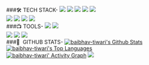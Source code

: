 ###🛠&nbsp;TECH STACK-
![](https://img.shields.io/badge/C-00599C?style=for-the-badge&logo=c&logoColor=white)
![](https://img.shields.io/badge/C%2B%2B-00599C?style=for-the-badge&logo=c%2B%2B&logoColor=white)
![](https://img.shields.io/badge/Python-3776AB?style=for-the-badge&logo=python&logoColor=white)
![](https://img.shields.io/badge/HTML5-E34F26?style=for-the-badge&logo=html5&logoColor=white)
![](https://img.shields.io/badge/CSS3-1572B6?style=for-the-badge&logo=css3&logoColor=white)<br>
![](https://img.shields.io/badge/JavaScript-323330?style=for-the-badge&logo=javascript&logoColor=F7DF1E)
![](https://img.shields.io/badge/Java-ED8B00?style=for-the-badge&logo=java&logoColor=white)
![](https://img.shields.io/badge/Node.js-43853D?style=for-the-badge&logo=node.js&logoColor=white)
![](https://img.shields.io/badge/React-20232A?style=for-the-badge&logo=react&logoColor=61DAFB)<br>
###📺&nbsp;TOOLS-
![](https://img.shields.io/badge/Tailwind_CSS-38B2AC?style=for-the-badge&logo=tailwind-css&logoColor=white)
![](https://img.shields.io/badge/Visual_Studio_Code-0078D4?style=for-the-badge&logo=visual%20studio%20code&logoColor=white)<br>
![](https://img.shields.io/badge/GIT-E44C30?style=for-the-badge&logo=git&logoColor=white)
![](https://img.shields.io/badge/Netlify-00C7B7?style=for-the-badge&logo=netlify&logoColor=white)
![](https://img.shields.io/badge/Canva-%2300C4CC.svg?&style=for-the-badge&logo=Canva&logoColor=white)<br>
###🔗&nbsp; GITHUB STATS-
  <a href="https://github.com/baibhav-tiwari/github-readme-stats"><img alt="baibhav-tiwari's Github Stats" src="https://github-readme-stats.vercel.app/api?username=baibhav-tiwari&show_icons=true&count_private=true&theme=react&hide_border=true&bg_color=0D1117" /></a>
  <a href="https://github.com/baibhav-tiwari/github-readme-stats"><img alt="baibhav-tiwari's Top Languages" src="https://github-readme-stats.vercel.app/api/top-langs/?username=baibhav-tiwari&langs_count=8&count_private=true&layout=compact&theme=react&hide_border=true&bg_color=0D1117" /></a>
  <br/>
<a href="https://github.com/baibhav-tiwari/github-readme-activity-graph"><img alt="baibhav-tiwari' Activity Graph" src="https://activity-graph.herokuapp.com/graph?username=baibhav-tiwari&bg_color=0D1117&color=5BCDEC&line=5BCDEC&point=FFFFFF&hide_border=true" /></a>
![](https://img.shields.io/github/followers/baibhav-tiwari.svg?style=social&label=Follow&maxAge=2592000)


